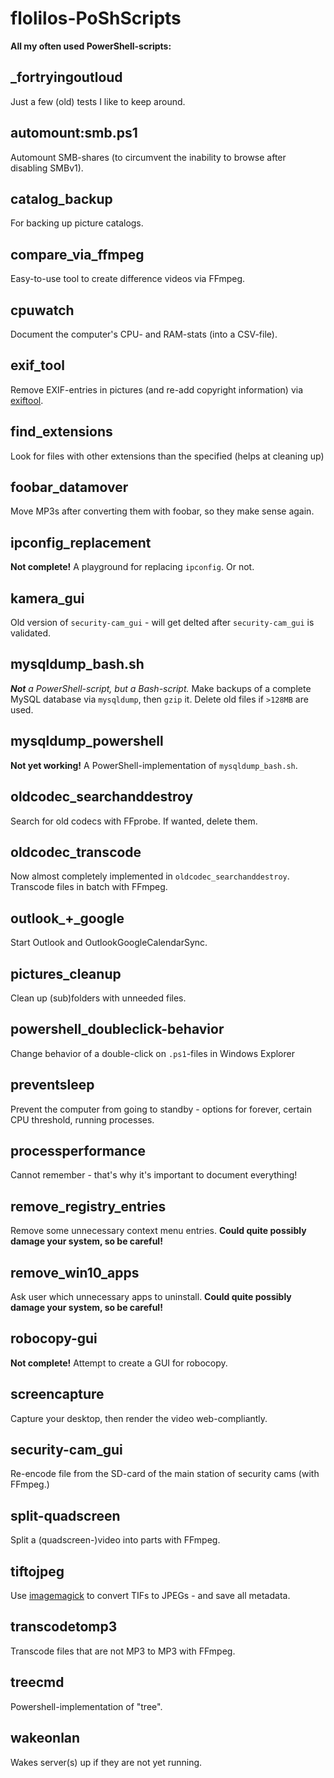 # flolilos-PoShScripts
**All my often used PowerShell-scripts:**

## _fortryingoutloud
Just a few (old) tests I like to keep around.

## automount:smb.ps1
Automount SMB-shares (to circumvent the inability to browse after disabling SMBv1).

## catalog_backup
For backing up picture catalogs.

## compare_via_ffmpeg
Easy-to-use tool to create difference videos via FFmpeg.

## cpuwatch
Document the computer's CPU- and RAM-stats (into a CSV-file).

## exif_tool
Remove EXIF-entries in pictures (and re-add copyright information) via [exiftool](https://sno.phy.queensu.ca/~phil/exiftool/).

## find_extensions
Look for files with other extensions than the specified (helps at cleaning up)

## foobar_datamover
Move MP3s after converting them with foobar, so they make sense again.

## ipconfig_replacement
**Not complete!** A playground for replacing `ipconfig`. Or not.

## kamera_gui
Old version of `security-cam_gui` - will get delted after `security-cam_gui` is validated.

## mysqldump_bash.sh
_**Not** a PowerShell-script, but a Bash-script._ Make backups of a complete MySQL database via `mysqldump`, then `gzip` it. Delete old files if `>128MB` are used.

## mysqldump_powershell
**Not yet working!** A PowerShell-implementation of `mysqldump_bash.sh`.

## oldcodec_searchanddestroy
Search for old codecs with FFprobe. If wanted, delete them.

## oldcodec_transcode
Now almost completely implemented in `oldcodec_searchanddestroy`. Transcode files in batch with FFmpeg.

## outlook_+_google
Start Outlook and OutlookGoogleCalendarSync.

## pictures_cleanup
Clean up (sub)folders with unneeded files.

## powershell_doubleclick-behavior
Change behavior of a double-click on `.ps1`-files in Windows Explorer

## preventsleep
Prevent the computer from going to standby - options for forever, certain CPU threshold, running processes.

## processperformance
Cannot remember - that's why it's important to document everything!

## remove_registry_entries
Remove some unnecessary context menu entries. **Could quite possibly damage your system, so be careful!**

## remove_win10_apps
Ask user which unnecessary apps to uninstall. **Could quite possibly damage your system, so be careful!**

## robocopy-gui
**Not complete!** Attempt to create a GUI for robocopy.

## screencapture
Capture your desktop, then render the video web-compliantly.

## security-cam_gui
Re-encode file from the SD-card of the main station of security cams (with FFmpeg.)

## split-quadscreen
Split a (quadscreen-)video into parts with FFmpeg.

## tiftojpeg
Use [imagemagick](https://www.imagemagick.org/) to convert TIFs to JPEGs - and save all metadata.

## transcodetomp3
Transcode files that are not MP3 to MP3 with FFmpeg.

## treecmd
Powershell-implementation of "tree".

## wakeonlan
Wakes server(s) up if they are not yet running.